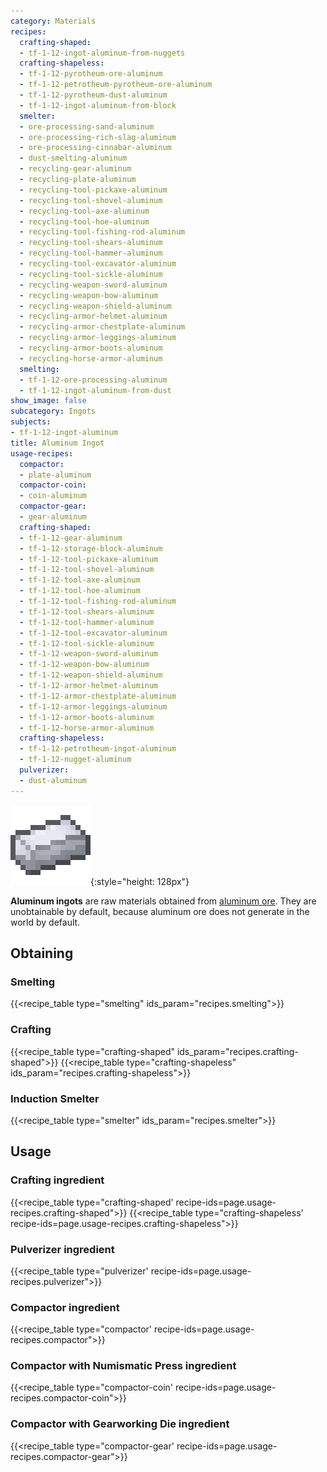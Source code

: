 ```yaml
---
category: Materials
recipes:
  crafting-shaped:
  - tf-1-12-ingot-aluminum-from-nuggets
  crafting-shapeless:
  - tf-1-12-pyrotheum-ore-aluminum
  - tf-1-12-petrotheum-pyrotheum-ore-aluminum
  - tf-1-12-pyrotheum-dust-aluminum
  - tf-1-12-ingot-aluminum-from-block
  smelter:
  - ore-processing-sand-aluminum
  - ore-processing-rich-slag-aluminum
  - ore-processing-cinnabar-aluminum
  - dust-smelting-aluminum
  - recycling-gear-aluminum
  - recycling-plate-aluminum
  - recycling-tool-pickaxe-aluminum
  - recycling-tool-shovel-aluminum
  - recycling-tool-axe-aluminum
  - recycling-tool-hoe-aluminum
  - recycling-tool-fishing-rod-aluminum
  - recycling-tool-shears-aluminum
  - recycling-tool-hammer-aluminum
  - recycling-tool-excavator-aluminum
  - recycling-tool-sickle-aluminum
  - recycling-weapon-sword-aluminum
  - recycling-weapon-bow-aluminum
  - recycling-weapon-shield-aluminum
  - recycling-armor-helmet-aluminum
  - recycling-armor-chestplate-aluminum
  - recycling-armor-leggings-aluminum
  - recycling-armor-boots-aluminum
  - recycling-horse-armor-aluminum
  smelting:
  - tf-1-12-ore-processing-aluminum
  - tf-1-12-ingot-aluminum-from-dust
show_image: false
subcategory: Ingots
subjects:
- tf-1-12-ingot-aluminum
title: Aluminum Ingot
usage-recipes:
  compactor:
  - plate-aluminum
  compactor-coin:
  - coin-aluminum
  compactor-gear:
  - gear-aluminum
  crafting-shaped:
  - tf-1-12-gear-aluminum
  - tf-1-12-storage-block-aluminum
  - tf-1-12-tool-pickaxe-aluminum
  - tf-1-12-tool-shovel-aluminum
  - tf-1-12-tool-axe-aluminum
  - tf-1-12-tool-hoe-aluminum
  - tf-1-12-tool-fishing-rod-aluminum
  - tf-1-12-tool-shears-aluminum
  - tf-1-12-tool-hammer-aluminum
  - tf-1-12-tool-excavator-aluminum
  - tf-1-12-tool-sickle-aluminum
  - tf-1-12-weapon-sword-aluminum
  - tf-1-12-weapon-bow-aluminum
  - tf-1-12-weapon-shield-aluminum
  - tf-1-12-armor-helmet-aluminum
  - tf-1-12-armor-chestplate-aluminum
  - tf-1-12-armor-leggings-aluminum
  - tf-1-12-armor-boots-aluminum
  - tf-1-12-horse-armor-aluminum
  crafting-shapeless:
  - tf-1-12-petrotheum-ingot-aluminum
  - tf-1-12-nugget-aluminum
  pulverizer:
  - dust-aluminum
---
```


![Aluminum ingot](/assets/images/docs/1.12/thermal-foundation/ingot-aluminum.png){:style="height: 128px"}


**Aluminum ingots** are raw materials obtained from [aluminum
ore](../aluminum-ore/). They are unobtainable by default, because aluminum
ore does not generate in the world by default.


Obtaining
---------

### Smelting
{{<recipe_table type="smelting" ids_param="recipes.smelting">}}

### Crafting
{{<recipe_table type="crafting-shaped" ids_param="recipes.crafting-shaped">}}
{{<recipe_table type="crafting-shapeless" ids_param="recipes.crafting-shapeless">}}

### Induction Smelter
{{<recipe_table type="smelter" ids_param="recipes.smelter">}}


Usage
-----

### Crafting ingredient
{{<recipe_table type="crafting-shaped' recipe-ids=page.usage-recipes.crafting-shaped">}}
{{<recipe_table type="crafting-shapeless' recipe-ids=page.usage-recipes.crafting-shapeless">}}

### Pulverizer ingredient
{{<recipe_table type="pulverizer' recipe-ids=page.usage-recipes.pulverizer">}}

### Compactor ingredient
{{<recipe_table type="compactor' recipe-ids=page.usage-recipes.compactor">}}

### Compactor with Numismatic Press ingredient
{{<recipe_table type="compactor-coin' recipe-ids=page.usage-recipes.compactor-coin">}}

### Compactor with Gearworking Die ingredient
{{<recipe_table type="compactor-gear' recipe-ids=page.usage-recipes.compactor-gear">}}
